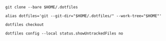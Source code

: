 `git clone --bare $HOME/.dotfiles`

`alias dotfiles='git --git-dir="$HOME/.dotfiles/" --work-tree="$HOME"'`

`dotfiles checkout`

`dotfiles config --local status.showUntrackedFiles no`
